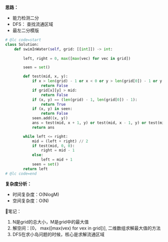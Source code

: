 
**思路：**

- 能力检测二分
- DFS： 查找流通区域
- 最左二分模版

```python
# @lc code=start
class Solution:
    def swimInWater(self, grid: [[int]]) -> int:
        
        left, right = 0, max([max(vec) for vec in grid])

        seen = set()

        def test(mid, x, y):
            if x > len(grid) - 1 or x < 0 or y > len(grid[0]) - 1 or y < 0:
                return False
            if grid[x][y] > mid:
                return False
            if (x, y) == (len(grid) - 1, len(grid[0]) - 1):
                return True
            if (x, y) in seen:
                return False
            seen.add((x, y))
            ans = test(mid, x + 1, y) or test(mid, x - 1, y) or test(mid, x, y + 1) or test(mid, x, y - 1)
            return ans

        while left <= right:
            mid = (left + right) // 2
            if test(mid, 0, 0):
                right = mid - 1
            else:
                left = mid + 1
            seen = set()
        return left
# @lc code=end
```
**复杂度分析：**
- 时间复杂度：O(NlogM)
- 空间复杂度：O(N)

📒笔记：
1.  N是grid的总大小，M是grid中的最大值
2.  解空间：[0， max([max(vex) for vex in grid])], 二维数组求解最大值的方法
3.  DFS在求小岛问题的时候，核心是求解流通区域
